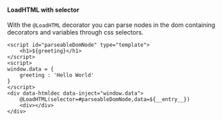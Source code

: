 #### LoadHTML with selector

With the ```@LoadHTML``` decorator you can parse nodes in the dom containing decorators and variables through css selectors.
````
<script id="parseableDomNode" type="template">
    <h1>${greeting}</h1>
</script>
<script>
window.data = {
    greeting : 'Hello World'
}
</script>
<div data-htmldec data-inject="window.data">
    @LoadHTML(selector=#parseableDomNode,data=${__entry__})
    <div></div>
</div>
````